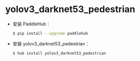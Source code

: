# yolov3_darknet53_pedestrian
* 安装 PaddleHub：

    ```bash
    $ pip install --upgrade paddlehub
    ```

* 安装 yolov3_darknet53_pedestrian：

    ```bash
    $ hub install yolov3_darknet53_pedestrian
    ```
